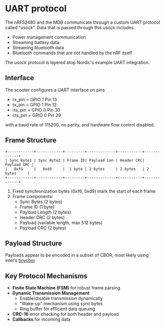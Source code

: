 # UART protocol

The nRF52480 and the MDB communicate through a custom UART protocol called "usock".
Data that is passed through this usock includes:

- Power management communication
- Streaming battery data
- Streaming bluetooth data
- Bluetooth commands that are not handled by the nRF itself

The _usock_ protocol is layered atop Nordic's example UART integration.

## Interface

The scooter configures a UART interface on pins

- rx_pin = GPIO 1 Pin 13
- tx_pin = GPIO 1 Pin 12
- rts_pin = GPIO 0 Pin 30
- cts_pin = GPIO 0 Pin 29

with a baud rate of 115200, no parity, and hardware flow control disabled.

## Frame Structure

```
+------------+------------+---------+-------------+-----------+-------------+
| Sync Byte1 | Sync Byte2 | Frame ID| Payload Len | Header CRC| Payload CRC |
|   0xf6     |   0xd9     |  1 byte | 2 bytes     | 2 bytes   | 2 bytes     |
+------------+------------+---------+-------------+-----------+-------------+
```

1. Fixed synchronization bytes (0xf6, 0xd9) mark the start of each frame
2. Frame components:
   - Sync Bytes (2 bytes)
   - Frame ID (1 byte)
   - Payload Length (2 bytes)
   - Header CRC (2 bytes)
   - Payload (variable length, max 512 bytes)
   - Payload CRC (2 bytes)

## Payload Structure

Payloads appear to be encoded in a subset of CBOR, most likely using intel's [tinycbor](https://github.com/intel/tinycbor)

## Key Protocol Mechanisms

- **Finite State Machine (FSM)** for robust frame parsing
- **Dynamic Transmission Management**
  - Enable/disable transmission dynamically
  - "Wake-up" mechanism using sync bytes
  - Ring buffer for efficient data queuing
- **CRC-16** error checking for both header and payload
- **Callbacks** for incoming data
